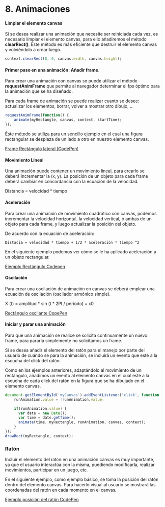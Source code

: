 # 8. Animaciones


#### Limpiar el elemento canvas

Si se desea realizar una animación que necesite ser reiniciada cada vez, es necesario limpiar el elemento canvas, para ello 
añadiremos el método **clearRect()**. Este método es más eficiente que destruir el elemento canvas y volviéndolo a crear luego.

```javascript
context.clearRect(0, 0, canvas.width, canvas.height);
```


#### Primer paso en una animación: Añadir frame.

Para crear una animación con canvas se puede utilizar el método **requestAnimFrame** que permite al navegador determinar
 el fps óptimo para la animación que se ha diseñado.
 
Para cada frame de animación se puede realizar cuanto se desee: actualizar los elementos, borrar, volver a mostrar otro 
dibujo, ...

```javascript
requestAnimFrame(function() {
    animate(myRectangle, canvas, context, startTime);
});
```

Éste método se utiliza para un sencillo ejemplo en el cual una figura rectangular se desplaza de un lado a otro 
en nuestro elemento canvas.

[Frame Rectángulo lateral (CodePen)](http://codepen.io/Nayra710/pen/zoaNjL)



#### Movimiento Lineal

Una animación puede contener un movimiento lineal, para crearlo se deberá incrementar la (x, y). 
La posición de un objeto para cada frame deberá cambiar en concordancia con la ecuación de la velocidad.

Distancia = velocidad * tiempo



#### Aceleración

Para crear una animación de movimiento cuadrático con canvas, podemos incrementar la velocidad horizontal, la velocidad vertical, o ambas de un objeto 
para cada frame, y luego actualizar la posición del objeto. 

De acuerdo con la ecuación de aceleración: 
    
    Distacia = velocidad * tiempo + 1/2 * aceleración * tiempo ^2
    

En el siguiente ejemplo podemos ver cómo se le ha aplicado aceleración a un objeto rectangular.

[Ejemplo Rectángulo Codepen](http://codepen.io/Nayra710/pen/vyrxOL)



#### Oscilación

Para crear una oscilación de animación en canvas se deberá emplear una ecuación de oscilación (oscilador armónico simple).

X (t) = amplitud * sin (t * 2PI / periodo) + x0

[Rectángulo oscilante CopePen](http://codepen.io/Nayra710/pen/KNeWge)




#### Iniciar y parar una animación

Para que una animación se realice se solicita continuamente un nuevo frame, para pararla simplemente no solicitamos un frame.

Si se desea añadir el elemento del ratón para el manejo por parte del usuario de cuándo se para la animación, se incluirá un evento que esté a la escucha 
del click del ratón.

Como en los ejemplos anteriores, adaptándolo al movimiento de un rectángulo, añadimos un evento al elemento canvas en el cual esté a la escucha de cada 
click del ratón en la figura que se ha dibujado en el elemento canvas.

```javascript
document.getElementById('myCanvas').addEventListener('click', function() {
    runAnimation.value = !runAnimation.value;

    if(runAnimation.value) {
      var date = new Date();
      var time = date.getTime();
      animate(time, myRectangle, runAnimation, canvas, context);
    }
});
drawRect(myRectangle, context);
```


### Ratón

Incluir el elemento del ratón en una animación canvas es muy importante, ya que el usuario interactúa con la misma, puediendo modificarla, realizar
 movimientos, participar en un juego, etc.
 
En el siguiente ejemplo, como ejemplo básico, se toma la posición del ratón dentro del elemento canvas. Para hacerlo visual al usuario se mostrará 
las coordenadas del ratón en cada momento en el canvas.


[Ejemplo posición del ratón CodePen](http://codepen.io/Nayra710/pen/ObEpwz)